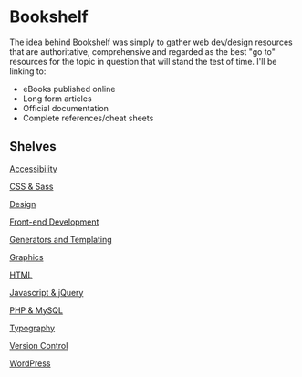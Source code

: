 # Bookshelf
The idea behind Bookshelf was simply to gather web dev/design resources that are authoritative, comprehensive and  regarded as the best "go to" resources for the topic in question that will stand the test of time. I'll be linking to:

- eBooks published online
- Long form articles
- Official documentation
- Complete references/cheat sheets

## Shelves

[Accessibility](https://github.com/davetgreen/Bookshelf/blob/master/accessibility.md)

[CSS & Sass](https://github.com/davetgreen/Bookshelf/blob/master/css-and-sass.md)

[Design](https://github.com/davetgreen/Bookshelf/blob/master/design.md)

[Front-end Development](https://github.com/davetgreen/Bookshelf/blob/master/front-end-development.md)

[Generators and Templating](https://github.com/davetgreen/Bookshelf/blob/master/generators-and-templating.md)

[Graphics](https://github.com/davetgreen/Bookshelf/blob/master/graphics.md)

[HTML](https://github.com/davetgreen/Bookshelf/blob/master/html.md)

[Javascript & jQuery](https://github.com/davetgreen/Bookshelf/blob/master/javascript-and-jquery.md)

[PHP & MySQL](https://github.com/davetgreen/Bookshelf/blob/master/php-and-mysql.md)

[Typography](https://github.com/davetgreen/Bookshelf/blob/master/typography.md)

[Version Control](https://github.com/davetgreen/Bookshelf/blob/master/version-control.md)

[WordPress](https://github.com/davetgreen/Bookshelf/blob/master/wordpress.md)
